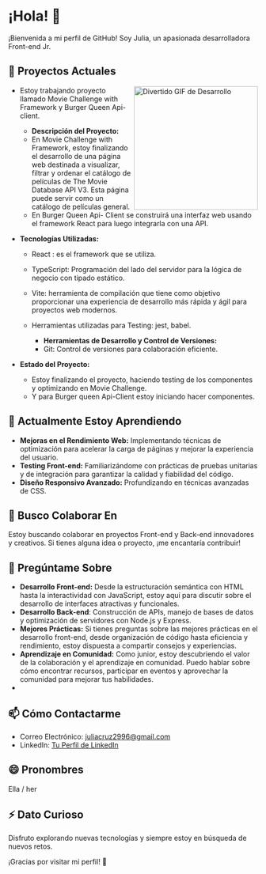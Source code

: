 # ¡Hola! 👋 
¡Bienvenida a mi perfil de GitHub! Soy Julia, un apasionada desarrolladora Front-end Jr. 

## 🔭 Proyectos Actuales
<img src="https://media.giphy.com/media/v1.Y2lkPTc5MGI3NjExZXozNHFlaGFtNnZob3Z5YWs2bnlyMzl4c2Z4MnpvcGF1cWh2enRucyZlcD12MV9pbnRlcm5hbF9naWZfYnlfaWQmY3Q9Zw/CuuSHzuc0O166MRfjt/giphy.gif" alt="Divertido GIF de Desarrollo" width="250" align="right"   >

- Estoy trabajando proyecto llamado Movie Challenge with Framework y Burger Queen Api-client.

  - **Descripción del Proyecto:**
  - En Movie Challenge with Framework, estoy finalizando el desarrollo de una página web destinada a visualizar, filtrar y ordenar el catálogo de películas de The Movie Database API V3. Esta página puede servir como un catálogo de películas general.
  - En Burger Queen Api- Client se construirá una interfaz web usando el framework React para luego integrarla con una API.
- **Tecnologías Utilizadas:**
  - React : es el framework que se utiliza.
  - TypeScript: Programación del lado del servidor para la lógica de negocio con tipado estático.
  - Vite: herramienta de compilación que tiene como objetivo proporcionar una experiencia de desarrollo más rápida y ágil para proyectos web modernos.
  - Herramientas utilizadas para Testing: jest, babel. 
 
     - **Herramientas de Desarrollo y Control de Versiones:**
     - Git: Control de versiones para colaboración eficiente.
 
- **Estado del Proyecto:**
  - Estoy finalizando el proyecto, haciendo testing de los componentes y optimizando en Movie Challenge.
  - Y para Burger queen Api-Client estoy iniciando hacer componentes.

## 🌱 Actualmente Estoy Aprendiendo
- **Mejoras en el Rendimiento Web:** Implementando técnicas de optimización para acelerar la carga de páginas y mejorar la experiencia del usuario.
- **Testing Front-end:** Familiarizándome con prácticas de pruebas unitarias y de integración para garantizar la calidad y fiabilidad del código.
- **Diseño Responsivo Avanzado:** Profundizando en técnicas avanzadas de CSS.
 

## 👯 Busco Colaborar En

Estoy buscando colaborar en proyectos Front-end y Back-end innovadores y creativos. Si tienes alguna idea o proyecto, ¡me encantaría contribuir!

## 💬 Pregúntame Sobre
- **Desarrollo Front-end:** Desde la estructuración semántica con HTML hasta la interactividad con JavaScript, estoy aquí para discutir sobre el desarrollo de interfaces atractivas y funcionales.
- **Desarrollo Back-end**: Construcción de APIs, manejo de bases de datos y optimización de servidores con Node.js y Express.
- **Mejores Prácticas:** Si tienes preguntas sobre las mejores prácticas en el desarrollo front-end, desde organización de código hasta eficiencia y rendimiento, estoy dispuesta a compartir consejos y experiencias.
- **Aprendizaje en Comunidad:** Como junior, estoy descubriendo el valor de la colaboración y el aprendizaje en comunidad. Puedo hablar sobre cómo encontrar recursos, participar en eventos y aprovechar la comunidad para mejorar tus habilidades.
- 


## 📫 Cómo Contactarme

- Correo Electrónico: juliacruz2996@gmail.com
- LinkedIn: [Tu Perfil de LinkedIn](https://www.linkedin.com/in/juliacp/)


## 😄 Pronombres

Ella / her

## ⚡ Dato Curioso

Disfruto explorando nuevas tecnologías y siempre estoy en búsqueda de nuevos retos.

¡Gracias por visitar mi perfil! 🚀
